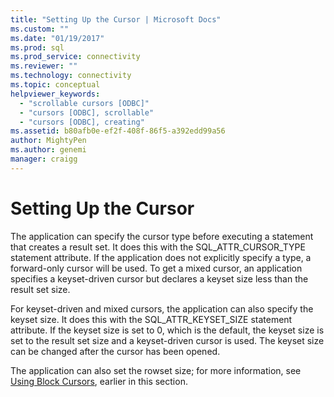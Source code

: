 ```yaml
---
title: "Setting Up the Cursor | Microsoft Docs"
ms.custom: ""
ms.date: "01/19/2017"
ms.prod: sql
ms.prod_service: connectivity
ms.reviewer: ""
ms.technology: connectivity
ms.topic: conceptual
helpviewer_keywords: 
  - "scrollable cursors [ODBC]"
  - "cursors [ODBC], scrollable"
  - "cursors [ODBC], creating"
ms.assetid: b80afb0e-ef2f-408f-86f5-a392edd99a56
author: MightyPen
ms.author: genemi
manager: craigg
---
```

# Setting Up the Cursor
The application can specify the cursor type before executing a statement that creates a result set. It does this with the SQL_ATTR_CURSOR_TYPE statement attribute. If the application does not explicitly specify a type, a forward-only cursor will be used. To get a mixed cursor, an application specifies a keyset-driven cursor but declares a keyset size less than the result set size.  
  
 For keyset-driven and mixed cursors, the application can also specify the keyset size. It does this with the SQL_ATTR_KEYSET_SIZE statement attribute. If the keyset size is set to 0, which is the default, the keyset size is set to the result set size and a keyset-driven cursor is used. The keyset size can be changed after the cursor has been opened.  
  
 The application can also set the rowset size; for more information, see [Using Block Cursors](../../../odbc/reference/develop-app/using-block-cursors.md), earlier in this section.
